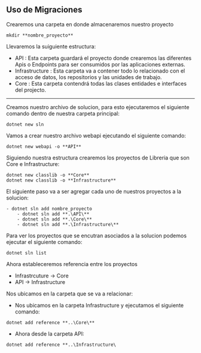 ## Uso de Migraciones

Crearemos una carpeta en donde almacenaremos nuestro proyecto
```
mkdir **nombre_proyecto**
```

Llevaremos la suiguiente estructura:

- API : Esta carpeta guardará el proyecto donde crearemos las diferentes Apis o Endpoints para ser consumidos por las aplicaciones externas.
- Infrastructure : Esta carpeta va a contener todo lo relacionado con el acceso de datos, los repositorios y las unidades de trabajo.
- Core : Esta carpeta contendrá todas las clases entidades e interfaces del projecto.

---

Creamos nuestro archivo de solucion, para esto ejecutaremos el siguiente comando dentro de nuestra carpeta principal:
```
dotnet new sln
```

Vamos a crear nuestro archivo webapi ejecutando el siguiente comando: 
```
dotnet new webapi -o **API**
```

Siguiendo nuestra estructura crearemos los proyectos de Libreria que son Core e Infrastructure:
```
dotnet new classlib -o **Core**
dotnet new classlib -o **Infrastructure**
```

El siguiente paso va a ser agregar cada uno de nuestros proyectos a la solucion:
```
- dotnet sln add nombre_proyecto
    - dotnet sln add **.\API\**
    - dotnet sln add **.\Core\**
    - dotnet sln add **.\Infrastructure\**
```

Para ver los proyectos que se encutran asociados a la solucion podemos ejecutar el siguiente comando: 
```
dotnet sln list
```

Ahora estableceremos referencia entre los proyectos
- Infrastrcuture -> Core
- API -> Infrastructure

Nos ubicamos en la carpeta que se va a relacionar:
- Nos ubicamos en la carpeta Infrastructure y ejecutamos el siguiente comando: 
```
dotnet add reference **..\Core\**
```
- Ahora desde la carpeta API:
```
dotnet add reference **..\Infrastructure\
```



